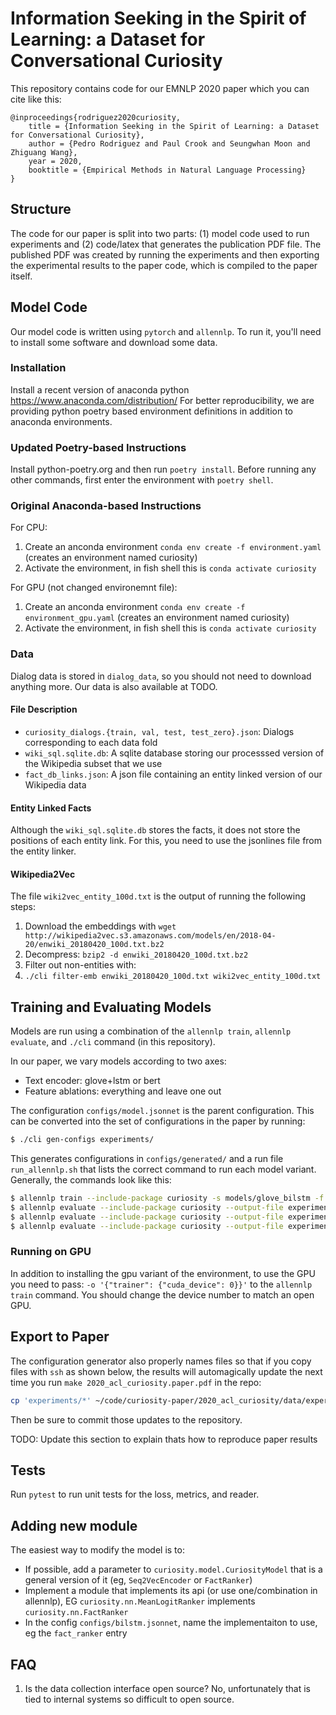 # Information Seeking in the Spirit of Learning: a Dataset for Conversational Curiosity

This repository contains code for our EMNLP 2020 paper which you can cite like this:

```
@inproceedings{rodriguez2020curiosity,
    title = {Information Seeking in the Spirit of Learning: a Dataset for Conversational Curiosity},
    author = {Pedro Rodriguez and Paul Crook and Seungwhan Moon and Zhiguang Wang},
    year = 2020,
    booktitle = {Empirical Methods in Natural Language Processing}
}
```

## Structure

The code for our paper is split into two parts: (1) model code used to run experiments and (2) code/latex that generates the publication PDF file.
The published PDF was created by running the experiments and then exporting the experimental results to the paper code, which is compiled to the paper itself.

## Model Code

Our model code is written using `pytorch` and `allennlp`.
To run it, you'll need to install some software and download some data.


### Installation

Install a recent version of anaconda python https://www.anaconda.com/distribution/
For better reproducibility, we are providing python poetry based environment definitions in addition to anaconda environments.

### Updated Poetry-based Instructions

Install python-poetry.org and then run `poetry install`. Before running any other commands, first enter the environment with `poetry shell`.


### Original Anaconda-based Instructions

For CPU:

1. Create an anconda environment `conda env create -f environment.yaml` (creates an environment named curiosity)
2. Activate the environment, in fish shell this is `conda activate curiosity`

For GPU (not changed environemnt file):

1. Create an anconda environment `conda env create -f environment_gpu.yaml` (creates an environment named curiosity)
2. Activate the environment, in fish shell this is `conda activate curiosity`

### Data

Dialog data is stored in `dialog_data`, so you should not need to download anything more.
Our data is also available at TODO.

#### File Description

* `curiosity_dialogs.{train, val, test, test_zero}.json`: Dialogs corresponding to each data fold
* `wiki_sql.sqlite.db`: A sqlite database storing our processsed version of the Wikipedia subset that we use
* `fact_db_links.json`: A json file containing an entity linked version of our Wikipedia data


#### Entity Linked Facts

Although the `wiki_sql.sqlite.db` stores the facts, it does not store the positions of each entity link.
For this, you need to use the jsonlines file from the entity linker.

#### Wikipedia2Vec

The file `wiki2vec_entity_100d.txt` is the output of running the following steps:

1. Download the embeddings with `wget http://wikipedia2vec.s3.amazonaws.com/models/en/2018-04-20/enwiki_20180420_100d.txt.bz2`
2. Decompress: `bzip2 -d enwiki_20180420_100d.txt.bz2`
3. Filter out non-entities with:
4. `./cli filter-emb enwiki_20180420_100d.txt wiki2vec_entity_100d.txt`

## Training and Evaluating Models

Models are run using a combination of the `allennlp train`, `allennlp evaluate`, and `./cli` command (in this repository).

In our paper, we vary models according to two axes:
- Text encoder: glove+lstm or bert
- Feature ablations: everything and leave one out

The configuration `configs/model.jsonnet` is the parent configuration. This can be converted into the set of configurations in the paper by running:

```bash
$ ./cli gen-configs experiments/
```

This generates configurations in `configs/generated/` and a run file `run_allennlp.sh` that lists the correct command to run each model variant. Generally, the commands look like this:

```bash
$ allennlp train --include-package curiosity -s models/glove_bilstm -f configs/generated/glove_bilstm.json
$ allennlp evaluate --include-package curiosity --output-file experiments/glove_bilstm_val_metrics.json models/glove_bilstm dialog_data/curiosity_dialogs.val.json
$ allennlp evaluate --include-package curiosity --output-file experiments/glove_bilstm_test_metrics.json models/glove_bilstm dialog_data/curiosity_dialogs.test.json
$ allennlp evaluate --include-package curiosity --output-file experiments/glove_bilstm_zero_metrics.json models/glove_bilstm dialog_data/curiosity_dialogs.test_zero.json
```

### Running on GPU
In addition to installing the gpu variant of the environment, to use the GPU you need to pass: `-o '{"trainer": {"cuda_device": 0}}'` to the `allennlp train` command. You should change the device number to match an open GPU.

## Export to Paper
The configuration generator also properly names files so that if you copy files with `ssh` as shown below, the results will automagically update the next time you run `make 2020_acl_curiosity.paper.pdf` in the repo:


```bash
cp 'experiments/*' ~/code/curiosity-paper/2020_acl_curiosity/data/experiments/
```
Then be sure to commit those updates to the repository.

TODO: Update this section to explain thats how to reproduce paper results

## Tests

Run `pytest` to run unit tests for the loss, metrics, and reader.

## Adding new module

The easiest way to modify the model is to:
- If possible, add a parameter to `curiosity.model.CuriosityModel` that is a general version of it (eg, `Seq2VecEncoder` or `FactRanker`)
- Implement a module that implements its api (or use one/combination in allennlp), EG `curiosity.nn.MeanLogitRanker` implements `curiosity.nn.FactRanker`
- In the config `configs/bilstm.jsonnet`, name the implementaiton to use, eg the `fact_ranker` entry

## FAQ

1. Is the data collection interface open source? No, unfortunately that is tied to internal systems so difficult to open source.